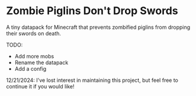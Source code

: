 # Zombie Piglins Don't Drop Swords
A tiny datapack for Minecraft that prevents zombified piglins from dropping their swords on death.

TODO:
- Add more mobs
- Rename the datapack
- Add a config

12/21/2024: I've lost interest in maintaining this project, but feel free to continue it if you would like!
